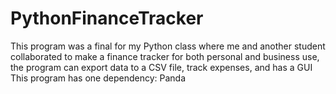 # PythonFinanceTracker
This program was a final for my Python class where me and another student collaborated to make a finance tracker for both personal and business use, the program can export data to a CSV file, track expenses, and has a GUI 
This program has one dependency: Panda 
